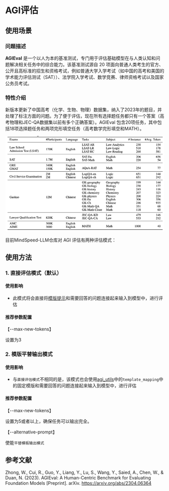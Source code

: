 # AGI评估

## 使用场景

### 问题描述

**AGIEval** 是一个以人为本的基准测试，专门用于评估基础模型在与人类认知和问题解决相关任务中的综合能力。该基准测试源自 20 项面向普通人类考生的官方、公开且高标准的招生和资格考试，例如普通大学入学考试（如中国的高考和美国的学术能力评估测试（SAT））、法学院入学考试、数学竞赛、律师资格考试以及国家公务员考试。

### 特性介绍

新版本更新了中国高考（化学、生物、物理）数据集，纳入了2023年的题目，并处理了标注方面的问题。为了便于评估，现在所有选择题任务都只有一个答案（高考物理和JEC-QA数据集以前有多个正确答案）。AGIEval 包含20项任务，其中包括18项选择题任务和两项完形填空任务（高考数学完形填空和MATH）。

![AGIEval](../../../../../sources/images/evaluation/AGIEval_tasks.png)


目前MindSpeed-LLM仓库对 AGI 评估有两种评估模式：

## 使用方法

### 1. 直接评估模式（默认）

#### 使用影响

 - 此模式将会直接将[模版提示](../../../../../mindspeed_llm/tasks/evaluation/eval_impl/fewshot_template/AGI_fewshot.json)和需要回答的问题连接起来输入到模型中，进行评估

#### 推荐参数配置

【--max-new-tokens】

设置为3

### 2. 模版平替输出模式

#### 使用影响

- 与`直接评估模式`不相同的是，该模式也会使用[agi_utils](../../../../../mindspeed_llm/tasks/evaluation/eval_utils/agi_utils.py)中的`template_mapping`中的固定模版和需要回答的问题连接起来输入到模型中，进行评估

#### 推荐参数配置

【--max-new-tokens】

设置为5或者以上，确保任务可以输出完全。

【--alternative-prompt】

使能`平替模板输出模式`

## 参考文献

Zhong, W., Cui, R., Guo, Y., Liang, Y., Lu, S., Wang, Y., Saied, A., Chen, W., & Duan, N. (2023). AGIEval: A Human-Centric Benchmark for Evaluating Foundation Models [Preprint]. arXiv. https://arxiv.org/abs/2304.06364